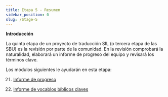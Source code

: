 ```yaml
---
title: Etapa 5 - Resumen
sidebar_position: 0
slug: /Stage-5
---
```




**Introducción**


La quinta etapa de un proyecto de traducción SIL (o tercera etapa de las SBU) es la revisión por parte de la comunidad. En la revisión comprobará la naturalidad, elaborará un informe de progreso del equipo y revisará los términos clave.


Los módulos siguientes le ayudarán en esta etapa:


 21. [Informe de progreso](/21.PPR)


 22. [Informe de vocablos bíblicos claves](/22.BTR)

